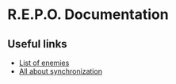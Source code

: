 # R.E.P.O. Documentation

## Useful links
* [List of enemies](EnemyList.md)
* [All about synchronization](https://doc.photonengine.com/pun/current/gameplay/rpcsandraiseevent)

